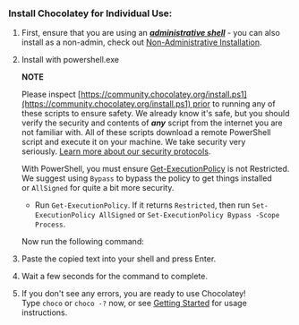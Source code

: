 ### Install Chocolatey for Individual Use:

1. First, ensure that you are using an **_[administrative shell](https://www.howtogeek.com/194041/how-to-open-the-command-prompt-as-administrator-in-windows-10/)_** - you can also install as a non-admin, check out [Non-Administrative Installation](https://docs.chocolatey.org/en-us/choco/setup#non-administrative-install).
2. Install with powershell.exe
    
    **NOTE**
    
    Please inspect [https://community.chocolatey.org/install.ps1](https://community.chocolatey.org/install.ps1) prior to running any of these scripts to ensure safety. We already know it's safe, but you should verify the security and contents of **_any_** script from the internet you are not familiar with. All of these scripts download a remote PowerShell script and execute it on your machine. We take security very seriously. [Learn more about our security protocols](https://docs.chocolatey.org/en-us/information/security).
    
    With PowerShell, you must ensure [Get-ExecutionPolicy](https://go.microsoft.com/fwlink/?LinkID=135170) is not Restricted. We suggest using `Bypass` to bypass the policy to get things installed or `AllSigned` for quite a bit more security.
    
    - Run `Get-ExecutionPolicy`. If it returns `Restricted`, then run `Set-ExecutionPolicy AllSigned` or `Set-ExecutionPolicy Bypass -Scope Process`.
    
    Now run the following command:
    
    >
    
3. Paste the copied text into your shell and press Enter.
4. Wait a few seconds for the command to complete.
5. If you don't see any errors, you are ready to use Chocolatey! Type `choco` or `choco -?` now, or see [Getting Started](https://docs.chocolatey.org/en-us/getting-started) for usage instructions.